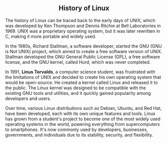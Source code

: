 <center><h2>History of Linux</h2></center>
The history of Linux can be traced back to the early days of UNIX, which was developed by Ken Thompson and Dennis Ritchie at Bell Laboratories in 1969. UNIX was a proprietary operating system, but it was later rewritten in C, making it more portable and widely used.

In the 1980s, Richard Stallman, a software developer, started the GNU (GNU is Not UNIX) project, which aimed to create a free software version of UNIX. Stallman developed the GNU General Public License (GPL), a free software license, and the GNU kernel, called Hurd, which was never completed.

In 1991, <strong>Linus Torvalds</strong>, a computer science student, was frustrated with the limitations of UNIX and decided to create his own operating system that would be open-source. He created a kernel called Linux and released it to the public. The Linux kernel was designed to be compatible with the existing GNU tools and utilities, and it quickly gained popularity among developers and users.

Over time, various Linux distributions such as Debian, Ubuntu, and Red Hat, have been developed, each with its own unique features and tools. Linux has grown from a student's project to become one of the most widely used operating systems in the world, powering everything from supercomputers to smartphones. It's now commonly used by developers, businesses, governments, and individuals due to its stability, security, and flexibility.